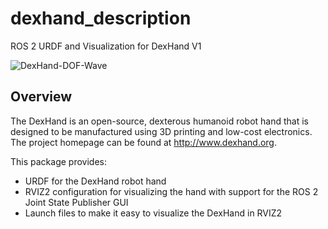 # dexhand_description
ROS 2 URDF and Visualization for DexHand V1

![DexHand-DOF-Wave](https://github.com/iotdesignshop/dexhand_description/assets/2821763/5125b2f7-ebf4-45c6-b55d-e7e5ced13d0c)

## Overview
The DexHand is an open-source, dexterous humanoid robot hand that is designed to be manufactured using 3D printing and low-cost electronics. The project homepage can be found at http://www.dexhand.org.

This package provides:
- URDF for the DexHand robot hand
- RVIZ2 configuration for visualizing the hand with support for the ROS 2 Joint State Publisher GUI
- Launch files to make it easy to visualize the DexHand in RVIZ2



